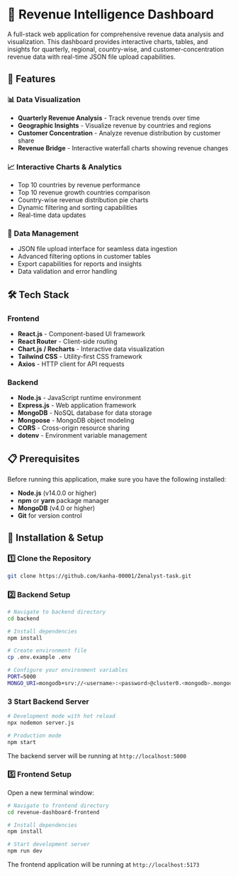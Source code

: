 # 💼 Revenue Intelligence Dashboard

A full-stack web application for comprehensive revenue data analysis and visualization. This dashboard provides interactive charts, tables, and insights for quarterly, regional, country-wise, and customer-concentration revenue data with real-time JSON file upload capabilities.


## 🚀 Features

### 📊 Data Visualization
- **Quarterly Revenue Analysis** - Track revenue trends over time
- **Geographic Insights** - Visualize revenue by countries and regions
- **Customer Concentration** - Analyze revenue distribution by customer share
- **Revenue Bridge** - Interactive waterfall charts showing revenue changes

### 📈 Interactive Charts & Analytics
- Top 10 countries by revenue performance
- Top 10 revenue growth countries comparison
- Country-wise revenue distribution pie charts
- Dynamic filtering and sorting capabilities
- Real-time data updates

### 🔧 Data Management
- JSON file upload interface for seamless data ingestion
- Advanced filtering options in customer tables
- Export capabilities for reports and insights
- Data validation and error handling

## 🛠️ Tech Stack

### Frontend
- **React.js** - Component-based UI framework
- **React Router** - Client-side routing
- **Chart.js / Recharts** - Interactive data visualization
- **Tailwind CSS** - Utility-first CSS framework
- **Axios** - HTTP client for API requests

### Backend
- **Node.js** - JavaScript runtime environment
- **Express.js** - Web application framework
- **MongoDB** - NoSQL database for data storage
- **Mongoose** - MongoDB object modeling
- **CORS** - Cross-origin resource sharing
- **dotenv** - Environment variable management

## 📋 Prerequisites

Before running this application, make sure you have the following installed:

- **Node.js** (v14.0.0 or higher)
- **npm** or **yarn** package manager
- **MongoDB** (v4.0 or higher)
- **Git** for version control

## 🚀 Installation & Setup

### 1️⃣ Clone the Repository

```bash
git clone https://github.com/kanha-00001/Zenalyst-task.git
```

### 2️⃣ Backend Setup

```bash
# Navigate to backend directory
cd backend

# Install dependencies
npm install

# Create environment file
cp .env.example .env

# Configure your environment variables
PORT=5000
MONGO_URI=mongodb+srv://<username>:<password>@cluster0.<mongodb>.mongodb.net/?retryWrites=true&w=majority&appName=Cluster0
```



### 3 Start Backend Server

```bash
# Development mode with hot reload
npx nodemon server.js

# Production mode
npm start
```

The backend server will be running at `http://localhost:5000`

### 5️⃣ Frontend Setup

Open a new terminal window:

```bash
# Navigate to frontend directory
cd revenue-dashboard-frontend

# Install dependencies
npm install

# Start development server
npm run dev
```

The frontend application will be running at `http://localhost:5173`






